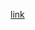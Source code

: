 [link](http://petstore.swagger.io/?url=https://raw.githubusercontent.com/swsad-team/Dashboard/master/other/api.yaml)